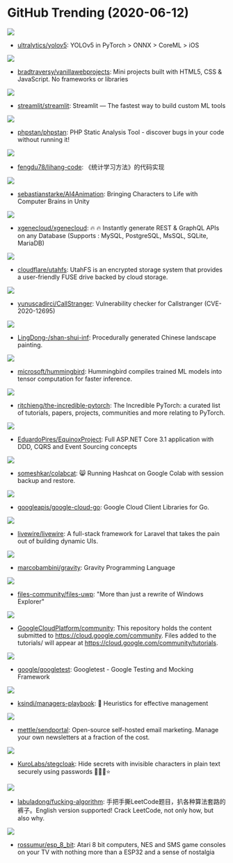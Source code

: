 # GitHub Trending (2020-06-12)

![](https://img.shields.io/badge/Jupyter%20Notebook-New%20305-green?style=flat-square&logo=appveyor)
- [ultralytics/yolov5](https://github.com/ultralytics/yolov5): YOLOv5 in PyTorch > ONNX > CoreML > iOS

![](https://img.shields.io/badge/JavaScript-New%20241-green?style=flat-square&logo=appveyor)
- [bradtraversy/vanillawebprojects](https://github.com/bradtraversy/vanillawebprojects): Mini projects built with HTML5, CSS & JavaScript. No frameworks or libraries

![](https://img.shields.io/badge/TypeScript-New%20138-green?style=flat-square&logo=appveyor)
- [streamlit/streamlit](https://github.com/streamlit/streamlit): Streamlit — The fastest way to build custom ML tools

![](https://img.shields.io/badge/HTML-New%2062-green?style=flat-square&logo=appveyor)
- [phpstan/phpstan](https://github.com/phpstan/phpstan): PHP Static Analysis Tool - discover bugs in your code without running it!

![](https://img.shields.io/badge/Jupyter%20Notebook-New%2098-green?style=flat-square&logo=appveyor)
- [fengdu78/lihang-code](https://github.com/fengdu78/lihang-code): 《统计学习方法》的代码实现

![](https://img.shields.io/badge/C%2B%2B-New%20128-green?style=flat-square&logo=appveyor)
- [sebastianstarke/AI4Animation](https://github.com/sebastianstarke/AI4Animation): Bringing Characters to Life with Computer Brains in Unity

![](https://img.shields.io/badge/JavaScript-New%20181-green?style=flat-square&logo=appveyor)
- [xgenecloud/xgenecloud](https://github.com/xgenecloud/xgenecloud): 🔥 🔥 Instantly generate REST & GraphQL APIs on any Database (Supports : MySQL, PostgreSQL, MsSQL, SQLite, MariaDB)

![](https://img.shields.io/badge/Go-New%2098-green?style=flat-square&logo=appveyor)
- [cloudflare/utahfs](https://github.com/cloudflare/utahfs): UtahFS is an encrypted storage system that provides a user-friendly FUSE drive backed by cloud storage.

![](https://img.shields.io/badge/Python-New%2042-green?style=flat-square&logo=appveyor)
- [yunuscadirci/CallStranger](https://github.com/yunuscadirci/CallStranger): Vulnerability checker for Callstranger (CVE-2020-12695)

![](https://img.shields.io/badge/HTML-New%20103-green?style=flat-square&logo=appveyor)
- [LingDong-/shan-shui-inf](https://github.com/LingDong-/shan-shui-inf): Procedurally generated Chinese landscape painting.

![](https://img.shields.io/badge/Python-New%20113-green?style=flat-square&logo=appveyor)
- [microsoft/hummingbird](https://github.com/microsoft/hummingbird): Hummingbird compiles trained ML models into tensor computation for faster inference.

![](https://img.shields.io/badge/none-New%20122-green?style=flat-square&logo=appveyor)
- [ritchieng/the-incredible-pytorch](https://github.com/ritchieng/the-incredible-pytorch): The Incredible PyTorch: a curated list of tutorials, papers, projects, communities and more relating to PyTorch.

![](https://img.shields.io/badge/C%23-New%2029-green?style=flat-square&logo=appveyor)
- [EduardoPires/EquinoxProject](https://github.com/EduardoPires/EquinoxProject): Full ASP.NET Core 3.1 application with DDD, CQRS and Event Sourcing concepts

![](https://img.shields.io/badge/Jupyter%20Notebook-New%2028-green?style=flat-square&logo=appveyor)
- [someshkar/colabcat](https://github.com/someshkar/colabcat): 😸 Running Hashcat on Google Colab with session backup and restore.

![](https://img.shields.io/badge/Go-New%2016-green?style=flat-square&logo=appveyor)
- [googleapis/google-cloud-go](https://github.com/googleapis/google-cloud-go): Google Cloud Client Libraries for Go.

![](https://img.shields.io/badge/PHP-New%2048-green?style=flat-square&logo=appveyor)
- [livewire/livewire](https://github.com/livewire/livewire): A full-stack framework for Laravel that takes the pain out of building dynamic UIs.

![](https://img.shields.io/badge/C-New%2060-green?style=flat-square&logo=appveyor)
- [marcobambini/gravity](https://github.com/marcobambini/gravity): Gravity Programming Language

![](https://img.shields.io/badge/C%23-New%2055-green?style=flat-square&logo=appveyor)
- [files-community/files-uwp](https://github.com/files-community/files-uwp): "More than just a rewrite of Windows Explorer"

![](https://img.shields.io/badge/Java-New%206-green?style=flat-square&logo=appveyor)
- [GoogleCloudPlatform/community](https://github.com/GoogleCloudPlatform/community): This repository holds the content submitted to https://cloud.google.com/community. Files added to the tutorials/ will appear at https://cloud.google.com/community/tutorials.

![](https://img.shields.io/badge/C%2B%2B-New%2029-green?style=flat-square&logo=appveyor)
- [google/googletest](https://github.com/google/googletest): Googletest - Google Testing and Mocking Framework

![](https://img.shields.io/badge/none-New%2037-green?style=flat-square&logo=appveyor)
- [ksindi/managers-playbook](https://github.com/ksindi/managers-playbook): 📖 Heuristics for effective management

![](https://img.shields.io/badge/PHP-New%2042-green?style=flat-square&logo=appveyor)
- [mettle/sendportal](https://github.com/mettle/sendportal): Open-source self-hosted email marketing. Manage your own newsletters at a fraction of the cost.

![](https://img.shields.io/badge/JavaScript-New%20187-green?style=flat-square&logo=appveyor)
- [KuroLabs/stegcloak](https://github.com/KuroLabs/stegcloak): Hide secrets with invisible characters in plain text securely using passwords 🧙🏻‍♂️⭐

![](https://img.shields.io/badge/none-New%20222-green?style=flat-square&logo=appveyor)
- [labuladong/fucking-algorithm](https://github.com/labuladong/fucking-algorithm): 手把手撕LeetCode题目，扒各种算法套路的裤子。English version supported! Crack LeetCode, not only how, but also why.

![](https://img.shields.io/badge/C-New%2034-green?style=flat-square&logo=appveyor)
- [rossumur/esp_8_bit](https://github.com/rossumur/esp_8_bit): Atari 8 bit computers, NES and SMS game consoles on your TV with nothing more than a ESP32 and a sense of nostalgia

